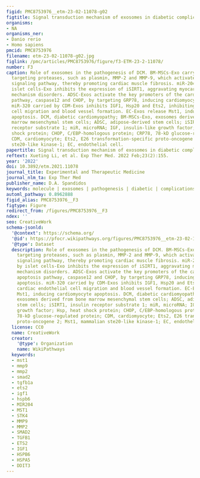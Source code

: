 ```yaml
---
figid: PMC8753976__etm-23-02-11078-g02
figtitle: Signal transduction mechanism of exosomes in diabetic complications (Review)
organisms:
- NA
organisms_ner:
- Danio rerio
- Homo sapiens
pmcid: PMC8753976
filename: etm-23-02-11078-g02.jpg
figlink: /pmc/articles/PMC8753976/figure/f3-ETM-23-2-11078/
number: F3
caption: Role of exosomes in the pathogenesis of DCM. BM-MSCs-Exo carry molecular
  targeting proteases, such as plasmin, MMP-2 and MMP-9, which activate the TGF-β1/Smad2/3
  signaling pathway, thereby promoting cardiac muscle fibrosis. miR-204 carried by
  islet cells-Exo inhibits the expression of iSIRT1, aggravating myocardial energy
  mechanism disorders. ADSC-Exos activate the key promoters of the cardiomyocyte apoptosis
  pathway, caspase12 and CHOP, by targeting GRP78, inducing cardiomyocyte apoptosis.
  miR-320 carried by CDM-Exos inhibits IGF1, Hsp20 and Ets2, inhibiting cardiac endothelial
  cell migration and blood vessel formation. EC-Exos release Mst1, inducing cardiomyocyte
  apoptosis. DCM, diabetic cardiomyopathy; BM-MSCs-Exo, exosomes derived from bone
  marrow mesenchymal stem cells; ADSC, adipose-derived stem cells; iSIRT1, insulin
  receptor substrate 1; miR, microRNA; IGF, insulin-like growth factor; Hsp, heat
  shock protein; CHOP, C/EBP-homologous protein; CRP78, 78-kD glucose-regulated protein;
  CDM, cardiomyocyte; Ets2, E26 transformation-specific proto-oncogene 2; Mst1, mammalian
  ste20-like kinase-1; EC, endothelial cell.
papertitle: Signal transduction mechanism of exosomes in diabetic complications (Review).
reftext: Xueting Li, et al. Exp Ther Med. 2022 Feb;23(2):155.
year: '2022'
doi: 10.3892/etm.2021.11078
journal_title: Experimental and Therapeutic Medicine
journal_nlm_ta: Exp Ther Med
publisher_name: D.A. Spandidos
keywords: molecule | exosomes | pathogenesis | diabetic | complications
automl_pathway: 0.8962888
figid_alias: PMC8753976__F3
figtype: Figure
redirect_from: /figures/PMC8753976__F3
ndex: ''
seo: CreativeWork
schema-jsonld:
  '@context': https://schema.org/
  '@id': https://pfocr.wikipathways.org/figures/PMC8753976__etm-23-02-11078-g02.html
  '@type': Dataset
  description: Role of exosomes in the pathogenesis of DCM. BM-MSCs-Exo carry molecular
    targeting proteases, such as plasmin, MMP-2 and MMP-9, which activate the TGF-β1/Smad2/3
    signaling pathway, thereby promoting cardiac muscle fibrosis. miR-204 carried
    by islet cells-Exo inhibits the expression of iSIRT1, aggravating myocardial energy
    mechanism disorders. ADSC-Exos activate the key promoters of the cardiomyocyte
    apoptosis pathway, caspase12 and CHOP, by targeting GRP78, inducing cardiomyocyte
    apoptosis. miR-320 carried by CDM-Exos inhibits IGF1, Hsp20 and Ets2, inhibiting
    cardiac endothelial cell migration and blood vessel formation. EC-Exos release
    Mst1, inducing cardiomyocyte apoptosis. DCM, diabetic cardiomyopathy; BM-MSCs-Exo,
    exosomes derived from bone marrow mesenchymal stem cells; ADSC, adipose-derived
    stem cells; iSIRT1, insulin receptor substrate 1; miR, microRNA; IGF, insulin-like
    growth factor; Hsp, heat shock protein; CHOP, C/EBP-homologous protein; CRP78,
    78-kD glucose-regulated protein; CDM, cardiomyocyte; Ets2, E26 transformation-specific
    proto-oncogene 2; Mst1, mammalian ste20-like kinase-1; EC, endothelial cell.
  license: CC0
  name: CreativeWork
  creator:
    '@type': Organization
    name: WikiPathways
  keywords:
  - mst1
  - mmp9
  - mmp2
  - smad2
  - tgfb1a
  - ets2
  - igf1
  - hspb6
  - MIR204
  - MST1
  - STK4
  - MMP9
  - MMP2
  - SMAD2
  - TGFB1
  - ETS2
  - IGF1
  - HSPB6
  - HSPA5
  - DDIT3
---
```

